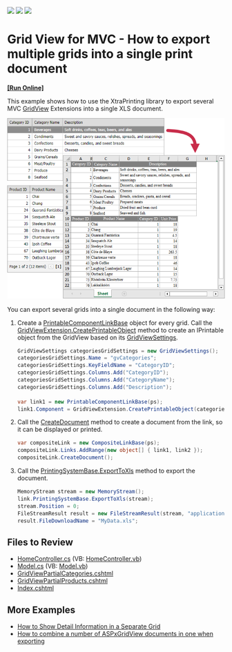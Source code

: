 <!-- default badges list -->
![](https://img.shields.io/endpoint?url=https://codecentral.devexpress.com/api/v1/VersionRange/128551526/14.1.3%2B)
[![](https://img.shields.io/badge/Open_in_DevExpress_Support_Center-FF7200?style=flat-square&logo=DevExpress&logoColor=white)](https://supportcenter.devexpress.com/ticket/details/E3891)
[![](https://img.shields.io/badge/📖_How_to_use_DevExpress_Examples-e9f6fc?style=flat-square)](https://docs.devexpress.com/GeneralInformation/403183)
<!-- default badges end -->

# Grid View for MVC - How to export multiple grids into a single print document
<!-- run online -->
**[[Run Online]](https://codecentral.devexpress.com/128551526/)**
<!-- run online end -->

This example shows how to use the XtraPrinting library to export several MVC [GridView](https://docs.devexpress.com/AspNetMvc/8966/components/grid-view) Extensions into a single XLS document.

![Exported Grids](exported-grids.png)

You can export several grids into a single document in the following way:

1. Create a [PrintableComponentLinkBase](https://docs.devexpress.com/CoreLibraries/DevExpress.XtraPrintingLinks.PrintableComponentLinkBase) object for every grid. Call the [GridViewExtension.CreatePrintableObject](https://docs.devexpress.com/AspNetMvc/DevExpress.Web.Mvc.GridViewExtension.CreatePrintableObject(DevExpress.Web.Mvc.GridViewSettings-System.Object)) method to create an IPrintable object from the GridView based on its [GridViewSettings](https://docs.devexpress.com/AspNetMvc/DevExpress.Web.Mvc.GridViewSettings).

    ```cs
    GridViewSettings categoriesGridSettings = new GridViewSettings();
    categoriesGridSettings.Name = "gvCategories";
    categoriesGridSettings.KeyFieldName = "CategoryID";
    categoriesGridSettings.Columns.Add("CategoryID");
    categoriesGridSettings.Columns.Add("CategoryName");
    categoriesGridSettings.Columns.Add("Description");

    var link1 = new PrintableComponentLinkBase(ps);
    link1.Component = GridViewExtension.CreatePrintableObject(categoriesGridSettings, MyModel.GetCategories());
    ```

2. Call the [CreateDocument](https://docs.devexpress.com/WPF/DevExpress.Xpf.Printing.LinkBase.CreateDocument) method to create a document from the link, so it can be displayed or printed.

    ```cs
    var compositeLink = new CompositeLinkBase(ps);
    compositeLink.Links.AddRange(new object[] { link1, link2 });
    compositeLink.CreateDocument();
    ```

3. Call the [PrintingSystemBase.ExportToXls](https://docs.devexpress.com/CoreLibraries/DevExpress.XtraPrinting.PrintingSystemBase.ExportToXlsx(System.IO.Stream)) method to export the document.

    ```cs
    MemoryStream stream = new MemoryStream();
    link.PrintingSystemBase.ExportToXls(stream);
    stream.Position = 0;
    FileStreamResult result = new FileStreamResult(stream, "application/xls");
    result.FileDownloadName = "MyData.xls";
    ```

## Files to Review

* [HomeController.cs](./CS/Controllers/HomeController.cs) (VB: [HomeController.vb](./VB/Controllers/HomeController.vb))
* [Model.cs](./CS/Models/Model.cs) (VB: [Model.vb](./VB/Models/Model.vb))
* [GridViewPartialCategories.cshtml](./CS/Views/Home/GridViewPartialCategories.cshtml)
* [GridViewPartialProducts.cshtml](./CS/Views/Home/GridViewPartialProducts.cshtml)
* [Index.cshtml](./CS/Views/Home/Index.cshtml)


## More Examples

* [How to Show Detail Information in a Separate Grid](https://github.com/DevExpress-Examples/aspxgridview-show-detail-information-in-separate-grid)
* [How to combine a number of ASPxGridView documents in one when exporting](https://github.com/DevExpress-Examples/how-to-combine-a-number-of-aspxgridview-documents-in-one-when-exporting-e1535)
